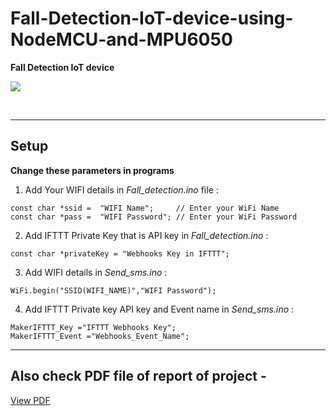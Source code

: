 # Fall-Detection-IoT-device-using-NodeMCU-and-MPU6050
**Fall Detection IoT device** 
<p>
  <img src = "https://img.shields.io/badge/Arduino_IDE-00979D?style=for-the-badge&logo=arduino&logoColor=whit">
</p> </br>

---

## Setup
**Change these parameters in programs**
1. Add Your WIFI details in *Fall_detection.ino* file : </br>
```
const char *ssid =  "WIFI Name";     // Enter your WiFi Name
const char *pass =  "WIFI Password"; // Enter your WiFi Password
```
2. Add IFTTT Private Key that is API key in *Fall_detection.ino* : </br>
```
const char *privateKey = "Webhooks Key in IFTTT";
```
3. Add WIFI details in *Send_sms.ino* : </br>
```
WiFi.begin("SSID(WIFI_NAME)","WIFI Password");
```
4. Add IFTTT Private key API key and Event name in *Send_sms.ino* : </br>
```
MakerIFTTT_Key ="IFTTT Webhooks Key";
MakerIFTTT_Event ="Webhooks_Event_Name";
```

---

## Also check PDF file of report of project - 
[View PDF](https://github.com/ishanjogalekar/Fall-Detection-IoT-device-using-NodeMCU-and-MPU6050/blob/main/IoT%20Project%20.pdf)

